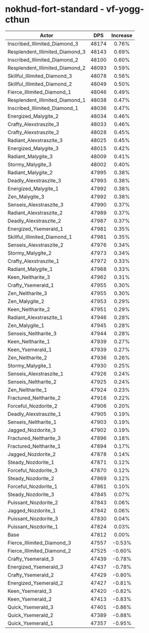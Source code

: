 # nokhud-fort-standard - vf-yogg-cthun
| Actor | DPS | Increase |
|---|:---:|:---:|
|Inscribed_Illimited_Diamond_3|48174|0.76%|
|Resplendent_Illimited_Diamond_3|48143|0.69%|
|Inscribed_Illimited_Diamond_2|48100|0.60%|
|Resplendent_Illimited_Diamond_2|48093|0.59%|
|Skillful_Illimited_Diamond_3|48078|0.56%|
|Skillful_Illimited_Diamond_2|48049|0.50%|
|Fierce_Illimited_Diamond_1|48046|0.49%|
|Resplendent_Illimited_Diamond_1|48038|0.47%|
|Inscribed_Illimited_Diamond_1|48036|0.47%|
|Energized_Malygite_2|48034|0.46%|
|Crafty_Alexstraszite_3|48033|0.46%|
|Crafty_Alexstraszite_2|48028|0.45%|
|Radiant_Alexstraszite_3|48025|0.45%|
|Energized_Malygite_3|48015|0.42%|
|Radiant_Malygite_3|48009|0.41%|
|Stormy_Malygite_3|48002|0.40%|
|Radiant_Malygite_2|47995|0.38%|
|Deadly_Alexstraszite_3|47993|0.38%|
|Energized_Malygite_1|47992|0.38%|
|Zen_Malygite_3|47992|0.38%|
|Senseis_Alexstraszite_3|47990|0.37%|
|Radiant_Alexstraszite_2|47989|0.37%|
|Deadly_Alexstraszite_2|47987|0.37%|
|Energized_Ysemerald_1|47981|0.35%|
|Skillful_Illimited_Diamond_1|47981|0.35%|
|Senseis_Alexstraszite_2|47976|0.34%|
|Stormy_Malygite_2|47973|0.34%|
|Crafty_Alexstraszite_1|47972|0.33%|
|Radiant_Malygite_1|47968|0.33%|
|Keen_Neltharite_3|47962|0.31%|
|Crafty_Ysemerald_1|47955|0.30%|
|Zen_Neltharite_3|47955|0.30%|
|Zen_Malygite_2|47953|0.29%|
|Keen_Neltharite_2|47951|0.29%|
|Radiant_Alexstraszite_1|47946|0.28%|
|Zen_Malygite_1|47945|0.28%|
|Senseis_Neltharite_3|47944|0.28%|
|Keen_Neltharite_1|47939|0.27%|
|Keen_Ysemerald_1|47939|0.27%|
|Zen_Neltharite_2|47936|0.26%|
|Stormy_Malygite_1|47930|0.25%|
|Senseis_Alexstraszite_1|47926|0.24%|
|Senseis_Neltharite_2|47925|0.24%|
|Zen_Neltharite_1|47924|0.23%|
|Fractured_Neltharite_2|47916|0.22%|
|Forceful_Nozdorite_2|47906|0.20%|
|Deadly_Alexstraszite_1|47905|0.19%|
|Senseis_Neltharite_1|47903|0.19%|
|Jagged_Nozdorite_3|47902|0.19%|
|Fractured_Neltharite_3|47896|0.18%|
|Fractured_Neltharite_1|47894|0.17%|
|Jagged_Nozdorite_2|47878|0.14%|
|Steady_Nozdorite_1|47871|0.12%|
|Forceful_Nozdorite_3|47870|0.12%|
|Steady_Nozdorite_2|47869|0.12%|
|Forceful_Nozdorite_1|47861|0.10%|
|Steady_Nozdorite_3|47845|0.07%|
|Puissant_Nozdorite_2|47843|0.06%|
|Jagged_Nozdorite_1|47842|0.06%|
|Puissant_Nozdorite_3|47830|0.04%|
|Puissant_Nozdorite_1|47824|0.03%|
|Base|47812|0.00%|
|Fierce_Illimited_Diamond_3|47557|-0.53%|
|Fierce_Illimited_Diamond_2|47525|-0.60%|
|Crafty_Ysemerald_3|47439|-0.78%|
|Energized_Ysemerald_3|47437|-0.78%|
|Crafty_Ysemerald_2|47429|-0.80%|
|Energized_Ysemerald_2|47427|-0.81%|
|Keen_Ysemerald_3|47420|-0.82%|
|Keen_Ysemerald_2|47413|-0.83%|
|Quick_Ysemerald_3|47401|-0.86%|
|Quick_Ysemerald_2|47389|-0.88%|
|Quick_Ysemerald_1|47357|-0.95%|
